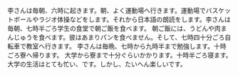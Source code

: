 李さんは毎朝、六時に起きます。朝、よく運動場へ行きます。運動場でバスケットボールやラジオ体操などをします。それから日本語の朗読をします。李さんは毎朝、七時半ごろ学生の食堂で朝ご飯を食べます。
朝ご飯には、うどんや肉まんじゅうを食べます。彼はあまりパンを食べません。そして、七時四十分ごろ自転車で教室へ行きます。
李さんは毎晩、七時から九時半まで勉強します。十時ごろ寮へ帰ります。
大学から寮まで十分ぐらいかかります。十時半ごろ寝ます。大学の生活はとても忙い、です。しかし、たいへん楽しいです。
